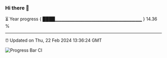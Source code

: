 ### Hi there 👋

⏳ Year progress { ████▁▁▁▁▁▁▁▁▁▁▁▁▁▁▁▁▁▁▁▁▁▁▁▁▁▁ } 14.36 %

---

⏰ Updated on Thu, 22 Feb 2024 13:36:24 GMT

![Progress Bar CI](https://github.com/IshwaranRudhara/GIT-ACTION/workflows/Progress%20Bar%20CI/badge.svg)
